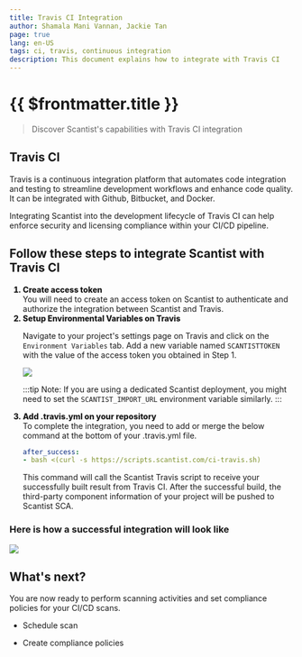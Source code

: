 ```yaml
---
title: Travis CI Integration
author: Shamala Mani Vannan, Jackie Tan
page: true
lang: en-US
tags: ci, travis, continuous integration
description: This document explains how to integrate with Travis CI
---
```

<style>
    ol > li {
        font-weight: 800;
    }
</style>

<ClientOnly>

# {{ $frontmatter.title }}

>Discover Scantist's capabilities with Travis CI integration

## Travis CI

Travis is a continuous integration platform that automates code integration and testing to streamline development workflows and enhance code quality. It can be integrated with Github, Bitbucket, and Docker.

Integrating Scantist into the development lifecycle of Travis CI can help enforce security and licensing compliance within your CI/CD pipeline.

## Follow these steps to integrate Scantist with Travis CI

<ol>
<li>Create access token</li>
You will need to create an access token on Scantist to authenticate and authorize the integration between Scantist and Travis.

<li>Setup Environmental Variables on Travis</li>

Navigate to your project's settings page on Travis and click on the `Environment Variables` tab. Add a new variable named `SCANTISTTOKEN` with the value of the access token you obtained in Step 1.

<img src="/images/Build-based-Scan-CICD-Pipeline/travis/step2.1.png" />

:::tip
Note: If you are using a dedicated Scantist deployment, you might need to set the `SCANTIST_IMPORT_URL` environment variable similarly.
:::

<li>Add .travis.yml on your repository</li>
To complete the integration, you need to add or merge the below command at the bottom of your .travis.yml file.

```yaml
after_success:
- bash <(curl -s https://scripts.scantist.com/ci-travis.sh)
```

This command will call the Scantist Travis script to receive your successfully built result from Travis CI. After the successful build, the third-party component information of your project will be pushed to Scantist SCA.
</ol>

### Here is how a successful integration will look like

<img src="/images/Build-based-Scan-CICD-Pipeline/travis/successful.png" />

## What's next?

You are now ready to perform scanning activities and set compliance policies for your CI/CD scans.

- Schedule scan

- Create compliance policies

</ClientOnly>
